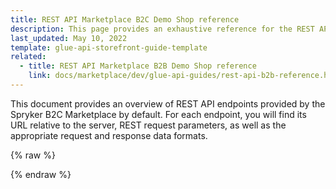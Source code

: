 ```yaml
---
title: REST API Marketplace B2C Demo Shop reference
description: This page provides an exhaustive reference for the REST API endpoints present in the Spryker B2C Demo Shop Marketplace by default with the corresponding parameters and data formats.
last_updated: May 10, 2022
template: glue-api-storefront-guide-template
related:
  - title: REST API Marketplace B2B Demo Shop reference
    link: docs/marketplace/dev/glue-api-guides/rest-api-b2b-reference.html
---
```


This document provides an overview of REST API endpoints provided by the Spryker B2C Marketplace by default. For each endpoint, you will find its URL relative to the server, REST request parameters, as well as the appropriate request and response data formats.

<div id="swagger-ui"></div>

{% raw %}
<link rel="stylesheet" type="text/css" href="https://cdnjs.cloudflare.com/ajax/libs/swagger-ui/3.22.1/swagger-ui.css" />
<script src="https://cdnjs.cloudflare.com/ajax/libs/swagger-ui/3.22.1/swagger-ui-standalone-preset.js"></script>
<script src="https://cdnjs.cloudflare.com/ajax/libs/swagger-ui/3.22.1/swagger-ui-bundle.js"></script>
<script>
const swaggerContainer = document.getElementById('swagger-ui');
if(swaggerContainer) { 
    console.log('start'); const ui = SwaggerUIBundle({
        url: 'https://spryker.s3.eu-central-1.amazonaws.com/docs/Marketplace/dev+guides/glue-api-guides/202204.0/rest-api-reference/mp_b2c_spryker_rest_api.schema.json',
        dom_id: '#swagger-ui', deepLinking: true, presets: [
            SwaggerUIBundle.presets.apis, SwaggerUIStandalonePreset
        ],
        enableCORS: false, layout: 'BaseLayout', supportedSubmitMethods: []
    });
    console.log(ui); window.ui = ui 
}
</script>
{% endraw %}

